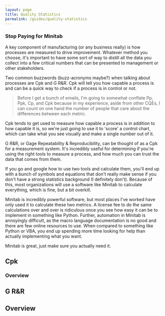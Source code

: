 ```yaml
---
layout: page
title: Quality Statistics
permalink: /guides/quality-statistics
---
```


### Stop Paying for Minitab

A key component of manufacturing (or any business really) is how processes are measured to drive improvement. Whatever method you choose, it's important to have some sort of way to distill all the data you collect into a few critical numbers that can be presented to management or other stakeholders.

Two common buzzwords (buzz-acronyms maybe?) when talking about processes are Cpk and G R&R. Cpk will tell you how capable a process is and can be a quick way to check if a process is in control or not.

>Before I get a bunch of emails, I'm going to somewhat conflate Pp, Ppk, Cp, and Cpk because in my experience, aside from other CQEs, I can count on one hand the number of people that care about the differences between each metric.

Cpk tends to get used to measure how capable a process is in addition to how capable it is, so we're just going to use it to 'score' a control chart, which can take what you see visually and make a single number out of it.

G R&R, or Gage Repeatability & Reproducibility, can be thought of as a Cpk for a measurement system. It's incredibly useful for determining if you're using the right tools to measure a process, and how much you can trust the data that comes from them.

If you go and google how to use two tools and calculate them, you'll end up with a bunch of symbols and equations that don't really make sense if you don't have a strong statistics background (I definitely don't). Because of this, most organizations will use a software like Minitab to calculate everything, which is fine, but a bit overkill.

Minitab is incredibly powerful software, but most places I've worked have only used it to calculate these two metrics. A license fee to do the same calculations over and over is ridiculous once you see how easy it can be to implement in something like Python. Further, automation in Minitab is annoyingly difficult, as the macro language documentation is no good and there are few online resources to use. When compared to something like Python or VBA, you end up spending more time looking for help than actually implementing what you want.

Minitab is great, just make sure you actually need it.

## Cpk

### Overview

## G R&R

## Overview
